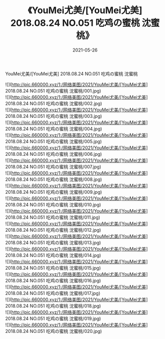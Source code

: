﻿---
layout: post
title:  《YouMei尤美/[YouMei尤美] 2018.08.24 NO.051 吃鸡の蜜桃 沈蜜桃》
date:   2021-05-26
img: http://pic.660000.xyz/1:/网络美图/2021/YouMei尤美/[YouMei尤美] 2018.08.24 NO.051 吃鸡の蜜桃 沈蜜桃/000.jpg
categories: [美女, 清纯, 唯美]
---

YouMei尤美/[YouMei尤美] 2018.08.24 NO.051 吃鸡の蜜桃 沈蜜桃

 ![](http://pic.660000.xyz/1:/网络美图/2021/YouMei尤美/[YouMei尤美] 2018.08.24 NO.051 吃鸡の蜜桃 沈蜜桃/001.jpg) <br>![](http://pic.660000.xyz/1:/网络美图/2021/YouMei尤美/[YouMei尤美] 2018.08.24 NO.051 吃鸡の蜜桃 沈蜜桃/002.jpg) <br>![](http://pic.660000.xyz/1:/网络美图/2021/YouMei尤美/[YouMei尤美] 2018.08.24 NO.051 吃鸡の蜜桃 沈蜜桃/003.jpg) <br>![](http://pic.660000.xyz/1:/网络美图/2021/YouMei尤美/[YouMei尤美] 2018.08.24 NO.051 吃鸡の蜜桃 沈蜜桃/004.jpg) <br>![](http://pic.660000.xyz/1:/网络美图/2021/YouMei尤美/[YouMei尤美] 2018.08.24 NO.051 吃鸡の蜜桃 沈蜜桃/005.jpg) <br>![](http://pic.660000.xyz/1:/网络美图/2021/YouMei尤美/[YouMei尤美] 2018.08.24 NO.051 吃鸡の蜜桃 沈蜜桃/006.jpg) <br>![](http://pic.660000.xyz/1:/网络美图/2021/YouMei尤美/[YouMei尤美] 2018.08.24 NO.051 吃鸡の蜜桃 沈蜜桃/007.jpg) <br>![](http://pic.660000.xyz/1:/网络美图/2021/YouMei尤美/[YouMei尤美] 2018.08.24 NO.051 吃鸡の蜜桃 沈蜜桃/008.jpg) <br>![](http://pic.660000.xyz/1:/网络美图/2021/YouMei尤美/[YouMei尤美] 2018.08.24 NO.051 吃鸡の蜜桃 沈蜜桃/009.jpg) <br>![](http://pic.660000.xyz/1:/网络美图/2021/YouMei尤美/[YouMei尤美] 2018.08.24 NO.051 吃鸡の蜜桃 沈蜜桃/010.jpg) <br>![](http://pic.660000.xyz/1:/网络美图/2021/YouMei尤美/[YouMei尤美] 2018.08.24 NO.051 吃鸡の蜜桃 沈蜜桃/011.jpg) <br>![](http://pic.660000.xyz/1:/网络美图/2021/YouMei尤美/[YouMei尤美] 2018.08.24 NO.051 吃鸡の蜜桃 沈蜜桃/012.jpg) <br>![](http://pic.660000.xyz/1:/网络美图/2021/YouMei尤美/[YouMei尤美] 2018.08.24 NO.051 吃鸡の蜜桃 沈蜜桃/013.jpg) <br>![](http://pic.660000.xyz/1:/网络美图/2021/YouMei尤美/[YouMei尤美] 2018.08.24 NO.051 吃鸡の蜜桃 沈蜜桃/014.jpg) <br>![](http://pic.660000.xyz/1:/网络美图/2021/YouMei尤美/[YouMei尤美] 2018.08.24 NO.051 吃鸡の蜜桃 沈蜜桃/015.jpg) <br>![](http://pic.660000.xyz/1:/网络美图/2021/YouMei尤美/[YouMei尤美] 2018.08.24 NO.051 吃鸡の蜜桃 沈蜜桃/016.jpg) <br>![](http://pic.660000.xyz/1:/网络美图/2021/YouMei尤美/[YouMei尤美] 2018.08.24 NO.051 吃鸡の蜜桃 沈蜜桃/017.jpg) <br>![](http://pic.660000.xyz/1:/网络美图/2021/YouMei尤美/[YouMei尤美] 2018.08.24 NO.051 吃鸡の蜜桃 沈蜜桃/018.jpg) <br>![](http://pic.660000.xyz/1:/网络美图/2021/YouMei尤美/[YouMei尤美] 2018.08.24 NO.051 吃鸡の蜜桃 沈蜜桃/019.jpg) <br>![](http://pic.660000.xyz/1:/网络美图/2021/YouMei尤美/[YouMei尤美] 2018.08.24 NO.051 吃鸡の蜜桃 沈蜜桃/020.jpg) <br>